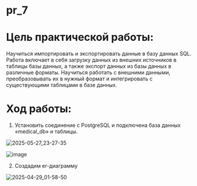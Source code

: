 # pr_7
# Цель практической работы:
Научиться импортировать и экспортировать данные в базу данных SQL. Работа включает в себя загрузку данных из внешних источников в таблицы базы данных, а также экспорт данных из базы данных в различные форматы. Научиться работать с внешними данными, преобразовывать их в нужный формат и интегрировать с существующими таблицами в базе данных.
# Ход работы:
1. Установить соединение с PostgreSQL и подключена база данных «medical_db» и таблицы.



![2025-05-27_23-27-35](https://github.com/user-attachments/assets/fc2b7e51-4e7e-47c6-aa17-3eff42b1caab)




![image](https://github.com/user-attachments/assets/5990162c-cd9d-4096-b12d-c71266773706)




2. Создадим er-диаграмму


![2025-04-29_01-58-50](https://github.com/user-attachments/assets/9c75f2a5-d93d-4595-8b46-ad5f268a1e91)
